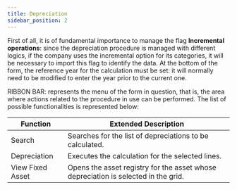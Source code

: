```yaml
---
title: Depreciation 
sidebar_position: 2
---
```


First of all, it is of fundamental importance to manage the flag **Incremental operations**: since the depreciation procedure is managed with different logics, if the company uses the incremental option for its categories, it will be necessary to import this flag to identify the data. At the bottom of the form, the reference year for the calculation must be set: it will normally need to be modified to enter the year prior to the current one.

RIBBON BAR: represents the menu of the form in question, that is, the area where actions related to the procedure in use can be performed. The list of possible functionalities is represented below:



| Function | Extended Description |
| --- | --- |
| Search | Searches for the list of depreciations to be calculated. |
| Depreciation | Executes the calculation for the selected lines. |
| View Fixed Asset | Opens the asset registry for the asset whose depreciation is selected in the grid. |